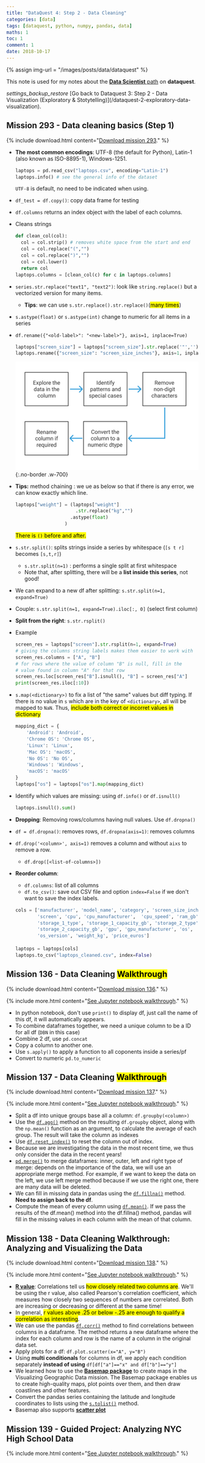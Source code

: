 ```yaml
---
title: "DataQuest 4: Step 2 - Data Cleaning"
categories: [data]
tags: [dataquest, python, numpy, pandas, data]
maths: 1
toc: 1
comment: 1
date: 2018-10-17
---
```


{% assign img-url = "/images/posts/data/dataquest" %}

This note is used for my notes about the [**Data Scientist** path](https://www.dataquest.io/path/data-scientist) on **dataquest**.

<div class="see-again">
<i class="material-icons">settings_backup_restore</i>
<span markdown="1">
[Go back to Dataquest 3: Step 2 - Data Visualization (Exploratory & Stotytelling)](/dataquest-2-exploratory-data-visualization).
</span>
</div>

## Mission 293 - Data cleaning basics (Step 1)

{% include download.html content="[Download mission 293](/files/dataquest/mission-293.pdf)." %}

- **The most common encodings**: UTF-8 (the default for Python), Latin-1 (also known as ISO-8895-1), Windows-1251.

  ~~~ python
  laptops = pd.read_csv("laptops.csv", encoding="Latin-1")
  laptops.info() # see the general info of the dataset
  ~~~

	`UTF-8` is default, no need to be indicated when using.

- `df_test = df.copy()`: copy data frame for testing
- `df.columns` returns an index object with the label of each columns.
- Cleans strings

  ~~~ python
  def clean_col(col):
    col = col.strip() # removes white space from the start and end
    col = col.replace("(","")
    col = col.replace(")","")
    col = col.lower()
    return col
  laptops.columns = [clean_col(c) for c in laptops.columns]
  ~~~

- `series.str.replace("text1", "text2")`: look like `string.replace()` but a vectorized version for many items.
  - **Tips**: we can use `s.str.replace().str.replace()`(<mark>many times</mark>)
- `s.astype(float)` or `s.astype(int)` change to numeric for all items in a series
- `df.rename({"<old-label>": "<new-label>"}, axis=1, inplace=True)`

  ~~~ python
  laptops["screen_size"] = laptops["screen_size"].str.replace('"','').astype(float)
  laptops.rename({"screen_size": "screen_size_inches"}, axis=1, inplace=True)
  ~~~

  ![Cleaning workflow](/images/posts/data/dataquest/cleaning_workflow.svg){:.no-border .w-700}

- **Tips:** method chaining : we ue as below so that if there is any error, we can know exactly which line.

	~~~ python
  laptops["weight"] = (laptops["weight"]
             			  .str.replace("kg","")
                        .astype(float)
	                  )
	~~~

	<mark>There is `()` before and after.</mark>

- `s.str.split()`: splits strings inside a series by whitespace (`[s t r]` becomes `[s,t,r]`)
	- `s.str.split(n=1)` : performs a single split at first whitespace
	- Note that, after splitting, there will be a **list inside this series**, not good!
- We can expand to a new df after splitting: `s.str.split(n=1, expand=True)`
- Couple: `s.str.split(n=1, expand=True).iloc[:, 0]` (select first column)
- **Split from the right**: `s.str.rsplit()`
- Example

  ~~~ python
  screen_res = laptops["screen"].str.rsplit(n=1, expand=True)
  # giving the columns string labels makes them easier to work with
  screen_res.columns = ["A", "B"]
  # for rows where the value of column "B" is null, fill in the
  # value found in column "A" for that row
  screen_res.loc[screen_res["B"].isnull(), "B"] = screen_res["A"]
  print(screen_res.iloc[:10])
  ~~~

- `s.map(<dictionary>)` to fix a list of "the same" values but diff typing. If there is no value in `s` which are in the key of `<dictionary>`, all will be mapped to `NaN`. Thus, <mark>include both correct or incorret values in dictionary</mark>

  ~~~ python
  mapping_dict = {
      'Android': 'Android',
      'Chrome OS': 'Chrome OS',
      'Linux': 'Linux',
      'Mac OS': 'macOS',
      'No OS': 'No OS',
      'Windows': 'Windows',
      'macOS': 'macOS'
  }
  laptops["os"] = laptops["os"].map(mapping_dict)
  ~~~

- Identify which values are missing: using `df.info()` or `df.isnull()`

  ~~~ python
  laptops.isnull().sum()
  ~~~

- **Dropping**: Removing rows/columns having null values. Use `df.dropna()`
- `df = df.dropna()`: removes rows, `df.dropna(axis=1)`: removes columns
- `df.drop('<column>', axis=1)` removes a column and without `aixs` to remove a row.

  - `df.drop([<list-of-columns>])`
- **Reorder column**:
	- `df.columns`: list of all columns
	- `df.to_csv()`: save out CSV file and option `index=False` if we don't want to save the index labels.

  ~~~ python
  cols = ['manufacturer', 'model_name', 'category', 'screen_size_inches',
          'screen', 'cpu', 'cpu_manufacturer',  'cpu_speed', 'ram_gb',
          'storage_1_type', 'storage_1_capacity_gb', 'storage_2_type',
          'storage_2_capacity_gb', 'gpu', 'gpu_manufacturer', 'os',
          'os_version', 'weight_kg', 'price_euros']

  laptops = laptops[cols]
  laptops.to_csv("laptops_cleaned.csv", index=False)
  ~~~

## Mission 136 - Data Cleaning <mark>Walkthrough</mark>

{% include download.html content="[Download mission 136](/files/dataquest/mission-136.pdf)." %}

{% include more.html content="[See Jupyter notebook walkthrough](https://github.com/dinhanhthi/ML-self-teaching/tree/master/dataquest-data-scientist/step2/data_cleaning)." %}

- In python notebook, don't use `print()` to display df, just call the name of this df, it will automatically appears.
- To combine dataframes together, we need a unique column to be a ID for all df (`DBN` in this case)
- Combine 2 df, use `pd.concat`
- Copy a column to another one.
- Use `s.apply()` to apply a function to all coponents inside a series/pf
- Convert to numeric `pd.to_numeric`

## Mission 137 - Data Cleaning <mark>Walkthrough</mark>

{% include download.html content="[Download mission 137](/files/dataquest/mission-137.pdf)." %}

{% include more.html content="[See Jupyter notebook walkthrough](https://github.com/dinhanhthi/ML-self-teaching/tree/master/dataquest-data-scientist/step2/data_cleaning)." %}

- Split a df into unique groups base all a column: `df.groupby(<column>)`
- Use the [`df.agg()`](http://pandas.pydata.org/pandas-docs/stable/groupby.html#aggregation) method on the resulting `df.groupby` object, along with the `np.mean()` function as an argument, to calculate the average of each group. The result will take the column as indexes
- Use [`df.reset_index()`](http://pandas.pydata.org/pandas-docs/stable/generated/pandas.DataFrame.reset_index.html) to reset the column out of index.
- Because we are investigating the data in the most recent time, we thus only consider the data in the recent years!
- [`pd.merge()`](http://pandas.pydata.org/pandas-docs/stable/generated/pandas.DataFrame.merge.html) to merge dataframes: inner, outer, left and right type of merge: depends on the importance of the data, we will use an appropriate merge method. For example, if we want to keep the data on the left, we use left merge method because if we use the right one, there are many data will be deleted.
- We can fill in missing data in pandas using the [`df.fillna()`](http://pandas.pydata.org/pandas-docs/stable/generated/pandas.DataFrame.fillna.html) method. **Need to assign back to the df**.
- Compute the mean of every column using [`df.mean()`](http://pandas.pydata.org/pandas-docs/stable/generated/pandas.DataFrame.mean.html). If we pass the results of the df.mean() method into the df.fillna() method, pandas will fill in the missing values in each column with the mean of that column. 


## Mission 138 - Data Cleaning Walkthrough: Analyzing and Visualizing the Data

{% include download.html content="[Download mission 138](/files/dataquest/mission-137.pdf)." %}

{% include more.html content="[See Jupyter notebook walkthrough](https://github.com/dinhanhthi/ML-self-teaching/tree/master/dataquest-data-scientist/step2/data_cleaning)." %}

- **[R value](https://en.wikipedia.org/wiki/Pearson_correlation_coefficient)**: Correlations tell us <mark>how closely related two columns are</mark>. We'll be using the r value, also called Pearson's correlation coefficient, which measures how closely two sequences of numbers are correlated. Both are increasing or decreasing or different at the same time!
- In general, <mark>r values above .25 or below -.25 are enough to qualify a correlation as interesting</mark>.
- We can use the pandas [`df.corr()`](http://pandas.pydata.org/pandas-docs/stable/generated/pandas.DataFrame.corr.html) method to find correlations between columns in a dataframe. The method returns a new dataframe where the index for each column and row is the name of a column in the original data set.
- Apply plots for a df: `df.plot.scatter(x="A", y="B")`
- Using **multi conditionals** for columns in df, we apply each condition separately **instead of using** `df[df["a"]=="x" and df["b"]=="y"]`
- We learned how to use the [**Basemap package**](http://matplotlib.org/basemap/) to create maps in the Visualizing Geographic Data mission. The Basemap package enables us to create high-quality maps, plot points over them, and then draw coastlines and other features.
- Convert the pandas series containing the latitude and longitude coordinates to lists using the [`s.tolist()`](http://pandas.pydata.org/pandas-docs/stable/generated/pandas.Series.tolist.html) method.
- Basemap also supports **[scatter plot](http://matplotlib.org/basemap/api/basemap_api.html#mpl_toolkits.basemap.Basemap.scatter)**

## Mission 139 - Guided Project: Analyzing NYC High School Data

{% include more.html content="[See Jupyter notebook walkthrough](https://github.com/dinhanhthi/ML-self-teaching/tree/master/dataquest-data-scientist/step2/data_cleaning)." %}




